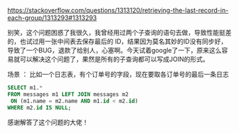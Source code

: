 https://stackoverflow.com/questions/1313120/retrieving-the-last-record-in-each-group/1313293#1313293

别笑，这个问题困惑了我很久，我曾经用过两个子查询的语句去做，导致性能挺差的，也试过用一张中间表去保存最后的
ID，结果因为莫名其妙的ID没有同步好，导致了一个BUG，退款了给别人，心塞啊。今天试着google了一下，原来这么容易就可以解决这个问题了，果然是所有的子查询都可以写成JOIN的形式。

场景 ： 比如一个日志表，有个订单号的字段，现在要取各订单号的最后一条日志

```sql
SELECT m1.*
FROM messages m1 LEFT JOIN messages m2
 ON (m1.name = m2.name AND m1.id < m2.id)
WHERE m2.id IS NULL;
```

感谢解答了这个问题的大佬！

